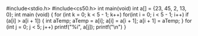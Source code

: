 #include<stdio.h>
#include<cs50.h>
int main(void)
int a[] = {23, 45, 2, 13, 0};
int main (void)
{
  for (int k = 0; k < 5 - 1; k++)
  for(int i = 0; i < 5 - 1; i++)
  if (a[i] > a[i + 1])
  {
    int aTemp;
    aTemp = a[i];
    a[i] = a[i + 1];
    a[i + 1] = aTemp;
   }
   for (int j = 0; j < 5; j++)
   printf("%i", a[j]);
   printf("\n")
   }
